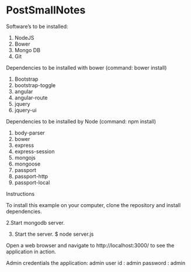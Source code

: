 # PostSmallNotes

Software’s to be installed:
1.	NodeJS
2.	Bower
3.	Mongo DB
4.	Git


Dependencies to be installed with bower (command: bower install)
1.	Bootstrap
2.	bootstrap-toggle
3.	angular
4.	angular-route
5.	jquery
6.	jquery-ui


Dependencies to be installed by Node (command:  npm install)
1.	body-parser
2.	bower
3.	express
4.	express-session
5.	mongojs
6.	mongoose
7.	passport
8.	passport-http
9.	passport-local





Instructions

To install this example on your computer, clone the repository and install dependencies.



2.Start mongodb server.

3. Start the server.
$ node server.js



Open a web browser and navigate to http://localhost:3000/ to see the application in action.






Admin credentials the application:
admin user id : admin
password : admin

